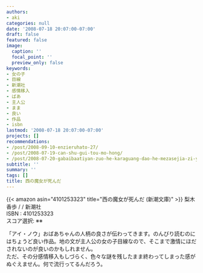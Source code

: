 ```yaml
---
authors:
- aki
categories: null
date: '2008-07-18 20:07:00-07:00'
draft: false
featured: false
image:
  caption: ''
  focal_point: ''
  preview_only: false
keywords:
- 女の子
- 目線
- 新潮社
- 感情移入
- ばあ
- 主人公
- まま
- 良い
- 作品
- isbn
lastmod: '2008-07-18 20:07:00-07:00'
projects: []
recommendations:
- /post/2008-09-10-enzieruhato-27/
- /post/2008-07-19-can-shu-gui-tou-mo-hong/
- /post/2008-07-20-gabaibaatiyan-zuo-he-karaguang-dao-he-mezasejia-zi-yuan/
subtitle: ''
summary: ''
tags: []
title: 西の魔女が死んだ
---
```


{{< amazon asin="4101253323" title="西の魔女が死んだ (新潮文庫)" >}}
梨木 香歩 / / 新潮社  
ISBN : 4101253323  
スコア選択: ※※  
  
「アイ・ノウ」おばあちゃんの人柄の良さが伝わってきます。のんびり読むのにはちょうど良い作品。地の文が主人公の女の子目線なので、そこまで激情にほだされないのが良いのかもしれません。  
ただ、その分感情移入もしづらく、色々な謎を残したまま終わってしまった感がぬぐえません。何で流行ってるんだろう。